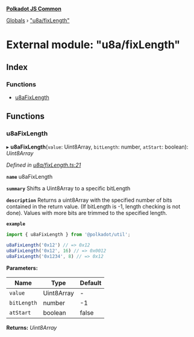 **[Polkadot JS Common](../README.md)**

[Globals](../globals.md) › ["u8a/fixLength"](_u8a_fixlength_.md)

# External module: "u8a/fixLength"

## Index

### Functions

* [u8aFixLength](_u8a_fixlength_.md#u8afixlength)

## Functions

###  u8aFixLength

▸ **u8aFixLength**(`value`: Uint8Array, `bitLength`: number, `atStart`: boolean): *Uint8Array*

*Defined in [u8a/fixLength.ts:21](https://github.com/polkadot-js/common/blob/e2ec7d0/packages/util/src/u8a/fixLength.ts#L21)*

**`name`** u8aFixLength

**`summary`** Shifts a Uint8Array to a specific bitLength

**`description`** 
Returns a uint8Array with the specified number of bits contained in the return value. (If bitLength is -1, length checking is not done). Values with more bits are trimmed to the specified length.

**`example`** 
<BR>

```javascript
import { u8aFixLength } from '@polkadot/util';

u8aFixLength('0x12') // => 0x12
u8aFixLength('0x12', 16) // => 0x0012
u8aFixLength('0x1234', 8) // => 0x12
```

**Parameters:**

Name | Type | Default |
------ | ------ | ------ |
`value` | Uint8Array | - |
`bitLength` | number |  -1 |
`atStart` | boolean | false |

**Returns:** *Uint8Array*